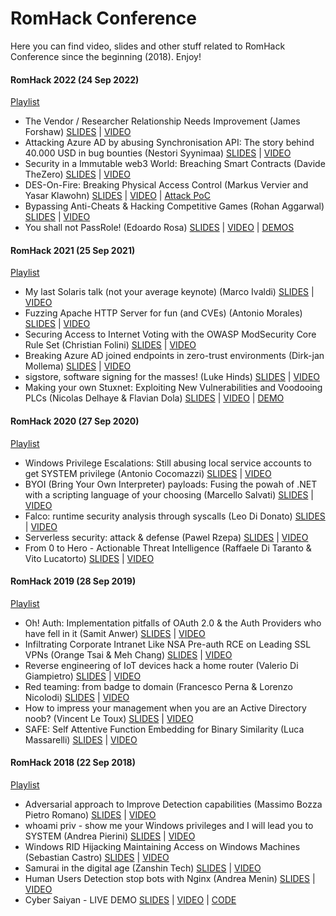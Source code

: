 # RomHack Conference
Here you can find video, slides and other stuff related to RomHack Conference since the beginning (2018). Enjoy!

#### RomHack 2022 (24 Sep 2022)

[Playlist](https://www.youtube.com/playlist?list=PL1UJVNzpT9Z7_484rLnddqXFfZyi4v7IF)

* The Vendor / Researcher Relationship Needs Improvement (James Forshaw) [SLIDES](./slides/2022/James_Forshaw_Keynote.pdf) | [VIDEO](https://www.youtube.com/watch?v=t-OBKLYaBuk)
* Attacking Azure AD by abusing Synchronisation API: The story behind 40.000 USD in bug bounties (Nestori Syynimaa) [SLIDES](./slides/2022/Attacking_Azure_AD_by_abusing_Synchronisation_API.pdf) | [VIDEO](https://www.youtube.com/watch?v=HWVplPyfCDg)
* Security in a Immutable web3 World: Breaching Smart Contracts (Davide TheZero) [SLIDES](./slides/2022/Security_in_a_Immutable_web3_World_Breaching_Smart_Contracts.pdf) | [VIDEO](https://www.youtube.com/watch?v=UlfE6InuT6g)
* DES-On-Fire: Breaking Physical Access Control (Markus Vervier and Yasar Klawohn) [SLIDES](./slides/2022/DES_On_Fire_Breaking_Physical_Access_Control.pdf) | [VIDEO](https://www.youtube.com/watch?v=7bmtDGtUz-o) | [Attack PoC](https://github.com/x41sec/poc/tree/master/CVE-2021-34600-brute-force/)
* Bypassing Anti-Cheats & Hacking Competitive Games (Rohan Aggarwal) [SLIDES](./slides/2022/Bypassing_Anti_Cheats_Hacking_Competitive_Games.pdf) | [VIDEO](https://www.youtube.com/watch?v=KpP1ZKTnvFc)
* You shall not PassRole! (Edoardo Rosa) [SLIDES](./slides/2022/You_shall_not_PassRole.pdf) | [VIDEO](https://www.youtube.com/watch?v=p6wJIvHJXjE) | [DEMOS](https://github.com/primait/nuvola/tree/master/assets/demos/)

#### RomHack 2021 (25 Sep 2021)

[Playlist](https://www.youtube.com/playlist?list=PL1UJVNzpT9Z75lVisztflYK4v_7XBwuTh)

* My last Solaris talk (not your average keynote) (Marco Ivaldi) [SLIDES](./slides/2021/Marco_Ivaldi.pdf) | [VIDEO](https://youtu.be/Nc9ZLTb2hQ8)
* Fuzzing Apache HTTP Server for fun (and CVEs) (Antonio Morales) [SLIDES](./slides/2021/Antonio_Morales.pdf) | [VIDEO](https://youtu.be/BnMxnZVIO3k)
* Securing Access to Internet Voting with the OWASP ModSecurity Core Rule Set (Christian Folini) [SLIDES](./slides/2021/Christian_Folini.pdf) | [VIDEO](https://youtu.be/BnMxnZVIO3k)
* Breaking Azure AD joined endpoints in zero-trust environments (Dirk-jan Mollema) [SLIDES](./slides/2021/Dirk_jan_Mollema.pdf) | [VIDEO](https://youtu.be/OigKnI68Sfo)
* sigstore, software signing for the masses! (Luke Hinds) [SLIDES](./slides/2021/Luke_Hinds.pdf) | [VIDEO](https://youtu.be/JXcqX5ozuvc)
* Making your own Stuxnet: Exploiting New Vulnerabilities and Voodooing PLCs (Nicolas Delhaye & Flavian Dola) [SLIDES](./slides/2021/Nicolas_Delhaye_Flavian_Dola.pdf) | [VIDEO](https://youtu.be/9PGyOyJTbrE) | [DEMO](https://drive.google.com/file/d/1aDiPR-_GXyh1nugos22CreoV4Qe4s_FD/view?usp=sharing)

#### RomHack 2020 (27 Sep 2020)

[Playlist](https://www.youtube.com/playlist?list=PL1UJVNzpT9Z4fWDJnVbq_gEs0udEKpat6)

* Windows Privilege Escalations: Still abusing local service accounts to get SYSTEM privilege (Antonio Cocomazzi) [SLIDES](./slides/2020/Cocomazzi.pdf) | [VIDEO](https://www.youtube.com/watch?v=UAfJkYYny_0)
* BYOI (Bring Your Own Interpreter) payloads: Fusing the powah of .NET with a scripting language of your choosing (Marcello Salvati) [SLIDES](./slides/2020/Salvati.pdf) | [VIDEO](https://www.youtube.com/watch?v=KvMBHNo7mZk)
* Falco: runtime security analysis through syscalls (Leo Di Donato) [SLIDES](./slides/2020/runtime_security_analysis_through_syscalls.pdf) | [VIDEO](https://www.youtube.com/watch?v=8o804koab2g)
* Serverless security: attack & defense (Pawel Rzepa) [SLIDES](./slides/2020/Rzepa.pdf) | [VIDEO](https://www.youtube.com/watch?v=jWVm0NxWGdY)
* From 0 to Hero - Actionable Threat Intelligence (Raffaele Di Taranto & Vito Lucatorto) [SLIDES](./slides/2020/DiTaranto_Lucatorto.pdf) | [VIDEO](https://www.youtube.com/watch?v=6JErary7sZg)

#### RomHack 2019 (28 Sep 2019)

[Playlist](https://www.youtube.com/playlist?list=PL1UJVNzpT9Z7CAZhrBH0tzCzGc3Gvw5rf)

* Oh! Auth: Implementation pitfalls of OAuth 2.0 & the Auth Providers who have fell in it (Samit Anwer) [SLIDES](./slides/2019/Anwer_OAuth.pdf) | [VIDEO](https://youtu.be/Kt0239ykALY)
* Infiltrating Corporate Intranet Like NSA Pre-auth RCE on Leading SSL VPNs (Orange Tsai & Meh Chang) [SLIDES](./slides/2019/Tsai-Chang_infiltrate_like_NSA.pdf) | [VIDEO](https://youtu.be/bcThVZcVoX4)
* Reverse engineering of IoT devices hack a home router (Valerio Di Giampietro) [SLIDES](./slides/2019/Di_Giampietro_IoT_reverse.pdf) | [VIDEO](https://youtu.be/2T_1UeK3h8M)
* Red teaming: from badge to domain (Francesco Perna & Lorenzo Nicolodi) [SLIDES](./slides/2019/Perna-Nicolodi_Red_Teaming.pdf) | [VIDEO](https://youtu.be/me7OTQoRUsA)
* How to impress your management when you are an Active Directory noob? (Vincent Le Toux) [SLIDES](./slides/2019/Le_Toux_Impress_your_management.pdf) | [VIDEO](https://www.youtube.com/watch?v=e84_AxTqnXI)
* SAFE: Self Attentive Function Embedding for Binary Similarity (Luca Massarelli) [SLIDES](./slides/2019/Massarelli_SAFE.pdf) | [VIDEO](https://www.youtube.com/watch?v=MEQxBGOe4vI)

#### RomHack 2018 (22 Sep 2018)

[Playlist](https://www.youtube.com/playlist?list=PL1UJVNzpT9Z6gQDvWJrR2oe3liMLkaBGU)

* Adversarial approach to Improve Detection capabilities (Massimo Bozza Pietro Romano) [SLIDES](./slides/2018/Massimo_Bozza_Pietro_Romano_Adversarial_approach_to_Improve_Detection_capabilities.pdf) | [VIDEO](https://youtu.be/r02SNMyPAiI)
* whoami priv - show me your Windows privileges and I will lead you to SYSTEM (Andrea Pierini) [SLIDES](./slides/2018/Andrea_Pierini_whoami_priv_show_me_your_Windows_privileges_and_I_will_lead_you_to_SYSTEM.pdf) | [VIDEO](https://youtu.be/vRivLCELwEY)
* Windows RID Hijacking Maintaining Access on Windows Machines (Sebastian Castro) [SLIDES](./slides/2018/Sebastian_Castro_Windows_RID_Hijacking_Maintaining_Access_on_Windows_Machines.pdf) | [VIDEO](https://www.youtube.com/watch?v=jVsOI647804)
* Samurai in the digital age (Zanshin Tech) [SLIDES](./slides/2018/Zanshin_Tech_Samurai_in_the_digital_age.pdf) | [VIDEO](https://youtu.be/n177f5e5pkc)
* Human Users Detection stop bots with Nginx (Andrea Menin) [SLIDES](./slides/2018/Andrea_Menin_Human_Users_Detection_stop_bots_with_Nginx.pdf) | [VIDEO](https://youtu.be/qYBRnE0u-Sw)
* Cyber Saiyan - LIVE DEMO [SLIDES](./slides/2018/Cyber_Saiyan_LIVE_DEMO.pdf) | [VIDEO](https://youtu.be/5HxDQMx6o5g) | [CODE](https://github.com/CyberSaiyanIT/RomHack-2018---Live-Demo)

